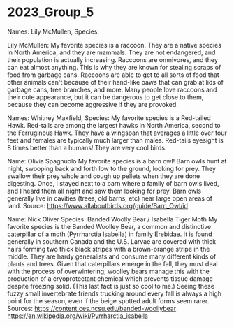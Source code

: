 # 2023_Group_5
Names: Lily McMullen, 
Species: 

Lily McMullen: My favorite species is a raccoon. They are a native species in North America, and they are mammals. They are not endangered, and their population is actually increasing. Raccoons are omnivores, and they can eat almost anything. This is why they are known for stealing scraps of food from garbage cans. Raccoons are able to get to all sorts of food that other animals can't because of their hand-like paws that can grab at lids of garbage cans, tree branches, and more. Many people love raccoons and their cute appearance, but it can be dangerous to get close to them, because they can become aggressive if they are provoked.

Names: Whitney Maxfield, 
Species: My favorite species is a Red-tailed Hawk. Red-tails are among the largest hawks in North America, second to the Ferruginous Hawk. They have a wingspan that averages a little over four feet and females are typically much larger than males. Red-tails eyesight is 8 times better than a humans! They are very cool birds. 

Name: Olivia Spagnuolo
My favorite species is a barn owl! Barn owls hunt at night, swooping back and forth low to the ground, looking for prey. They swallow their prey whole and cough up pellets when they are done digesting. Once, I stayed next to a barn where a family of barn owls lived, and I heard them all night and saw them looking for prey. Barn owls generally live in cavities (trees, old barns, etc) near large open areas of land. 
Source: https://www.allaboutbirds.org/guide/Barn_Owl/id 

Name: Nick Oliver
Species: Banded Woolly Bear / Isabella Tiger Moth
My favorite species is the Banded Woolley Bear, a common and distinctive caterpillar of a moth (Pyrrharctia Isabella) in family Erebidae. It is found generally in southern Canada and the U.S. Larvae are covered with thick hairs forming two thick black stripes with a brown-orange stripe in the middle. They are hardy generalists and consume many different kinds of plants and trees. Given that caterpillars emerge in the fall, they must deal with the process of overwintering; woolley bears manage this with the production of a cryoprotectant chemical which prevents tissue damage despite freezing solid. (This last fact is just so cool to me.) Seeing these fuzzy small invertebrate friends trucking around every fall is always a high point for the season, even if the beige spotted adult forms seem rarer.
Sources:
https://content.ces.ncsu.edu/banded-woollybear
https://en.wikipedia.org/wiki/Pyrrharctia_isabella



